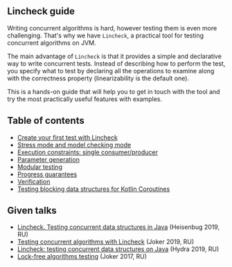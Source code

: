 [//]: # (title: Lincheck guide)

## Lincheck guide
Writing concurrent algorithms is hard, however testing them is even more challenging.
That's why we have `Lincheck`, a practical tool for testing concurrent algorithms on JVM.

The main advantage of `Lincheck`  is that it provides a simple and declarative way to write concurrent tests.
Instead of describing how to perform the test, you specify what to test by declaring all the operations to examine along with the correctness property (linearizability is the default one).

This is a hands-on guide that will help you to get in touch with the tool and try the most practically useful features with examples.

## Table of contents

* [Create your first test with Lincheck](lincheck-test-tutorial.md)
* [Stress mode and model checking mode](testing-modes.md)
* [Execution constraints: single consumer/producer](constraints.md)
* [Parameter generation](parameter-generation.md)
* [Modular testing](modular-testing.md)
* [Progress guarantees](progress-guarantees.md)
* [Verification](verification.md)
* [Testing blocking data structures for Kotlin Coroutines](blocking-data-structures.md)

## Given talks

* [Lincheck. Testing concurrent data structures in Java](https://www.youtube.com/watch?v=YAb7YoEd6mM) (Heisenbug 2019, RU)
* [Testing concurrent algorithms with Lincheck](https://nkoval.com/talks/#lincheck-joker-2019) (Joker 2019, RU)
* [Lincheck: testing concurrent data structures on Java](https://nkoval.com/talks/#lincheck-hydra-2019) (Hydra 2019, RU)
* [Lock-free algorithms testing](https://nkoval.com/talks/#lock_free_algorithms_testing) (Joker 2017, RU)